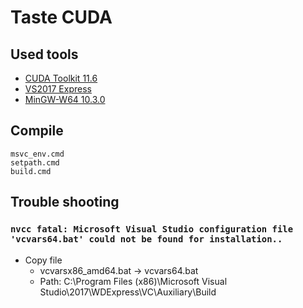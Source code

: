 # Taste CUDA

## Used tools
* [CUDA Toolkit 11.6](https://developer.nvidia.com/cuda-11-6-0-download-archive?target_os=Windows&target_arch=x86_64&target_version=11&target_type=exe_local)
* [VS2017 Express](https://visualstudio.microsoft.com/ko/vs/express)
* [MinGW-W64 10.3.0](https://github.com/brechtsanders/winlibs_mingw)

## Compile
```dos
msvc_env.cmd
setpath.cmd
build.cmd
```

## Trouble shooting

### `nvcc fatal: Microsoft Visual Studio configuration file 'vcvars64.bat' could not be found for installation..`
* Copy file
    * vcvarsx86_amd64.bat -> vcvars64.bat
    * Path: C:\Program Files (x86)\Microsoft Visual Studio\2017\WDExpress\VC\Auxiliary\Build
